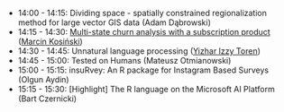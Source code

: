 - 14:00 - 14:15: Dividing space - spatially constrained regionalization method for large vector GIS data (Adam Dąbrowski)
- 14:15 - 14:30: [Multi-state churn analysis with a subscription product](https://github.com/g6t/mchurn) ([Marcin	Kosiński](r-addict.com))
- 14:30 - 14:45: Unnatural language processing ([Yizhar Izzy Toren](https://www.linkedin.com/in/ytoren))
- 14:45 - 15:00: Tested on Humans (Mateusz	Otmianowski)
- 15:00 - 15:15: insuRvey: An R package for Instagram Based Surveys (Olgun	Aydin)
- 15:15 - 15:30: [Highlight] The R language on the Microsoft AI Platform (Bart Czernicki)

